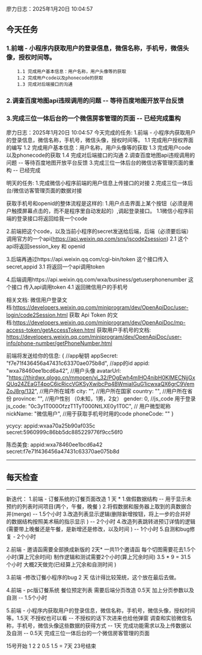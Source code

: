 廖力日志：2025年1月20日 10:04:57
## 今天任务
### 1.前端 - 小程序内获取用户的登录信息，微信名称，手机号，微信头像，授权时间等。
		1.1 完成用户基本信息：用户名称，用户头像等的获取
		1.2 完成用户code以及phonecode的获取
		1.3 完成对后端接口的沟通
### 2.调查百度地图api违规调用的问题 -- 等待百度地图开放平台反馈
### 3.完成三位一体后台的一个微信房客管理的页面 -- 已经完成重构

廖力日志：2025年1月20日 10:04:57
今天完成的任务:
1.前端 - 小程序内获取用户的登录信息，微信名称，手机号，微信头像，授权时间等。
	1.1 完成用户授权界面的编写
	1.2 完成用户基本信息：用户名称，用户头像等的获取
	1.3 完成用户code以及phonecode的获取
	1.4 完成对后端接口的沟通
2.调查百度地图api违规调用的问题 -- 等待百度地图开放平台反馈
3.完成三位一体后台的微信访客管理页面的重构 -- 已经完成


明天的任务:
1.完成微信小程序前端的用户信息上传接口的对接
2.完成三位一体后台/微信访客管理页面的数据对接



获取手机号和openid的整体流程是这样的:
1.用户点击界面上某个按钮（必须是用户触摸屏幕点击的，而不是程序里自动发起的）,调起登录接口。
	1.1微信小程序前端的登录接口将返回给我一个code 

2.前端把这个code，以及当前小程序的secret发送给后端，后端（必须要后端）调用官方的一个api(https://api.weixin.qq.com/sns/jscode2session)
	2.1 这个api将返回session_key 和 openid

3.后端再通过https://api.weixin.qq.com/cgi-bin/token 这个接口传入secret,appid
	3.1 将返回一个api调用token

4.后端调用https://api.weixin.qq.com/wxa/business/getuserphonenumber 这个接口 传入api调用token
	4.1 返回微信用户的手机号

相关文档:
微信用户登录文档:https://developers.weixin.qq.com/miniprogram/dev/OpenApiDoc/user-login/code2Session.html
获取 Api Token 的文档:https://developers.weixin.qq.com/miniprogram/dev/OpenApiDoc/mp-access-token/getAccessToken.html
获取用户手机号的文档: https://developers.weixin.qq.com/miniprogram/dev/OpenApiDoc/user-info/phone-number/getPhoneNumber.html


前端将发送给你的信息:
{
	//app秘钥
	appSecret: "f7e71f436456a47431c63370ae075b8d",
	//app的id
	appid: "wxa78460ee1bcd6a42",
	//用户头像
	avatarUrl: "https://thirdwx.qlogo.cn/mmopen/vi_32/POgEwh4mIHO4nibH0KlMECNjjGxQUq24ZEaGT4poC6icRiccVGKSyXwibcPq4BWmiaIGuG1icwxaQX6grC9VemZoJ8rg/132",
	//用户所在城市
	city: "",
	//用户所在国家
	country: "",
	//用户所在省份
	province: "",
	//用户性别 （0未知，1男，2女）
	gender: 0,
	//js_code 用于登录
	js_code: "0c3y1T000OfzzT1TyT000NtLXE0y1T0C",
	// 用户微型昵称
	nickName: "微信用户",
	//用于获取手机号时用的code
	phoneCode: ""
}

ycycy:
appid:wxaa70a25b90af035c
secret:5960999c86bb5dc885229776f9cc56f0

陈岙美食:
appid:wxa78460ee1bcd6a42
secret:f7e71f436456a47431c63370ae075b8d

---------------------------------------------------------------------------

每天检查
---------------------------------------------------------------------------
---------------------------------------------------------------------------
新迭代：
1.前端 - 订餐系统的订餐页面改造 1 天 *
	1.做假数据结构 -- 用于显示未预约的列表时间项目(两个，午餐，晚餐 )
	2.将假数据和服务器上取到的真数据合并(merge) -- 1.5个小时
	3.改造列表显示逻辑(删除新增按钮，将上一步的合并好的数据结构按照美术稿的指示显示 ) -- 2个小时
	4.改造列表跳转进预订详情的逻辑(需要带上晚餐还是午餐，是新增还是修改，以及时间 ) -- 1个小时
	5.自测和bug修复 - 2个小时

2.前端 - 邀请函需要全部换成新版的 2天*
	一共11个邀请函
	每个切图需要花去1.5个小时(算上冗余时间)
	制作逻辑和测试需要2个小时(算上冗余时间)
	3.5 * 9 = 31.5个小时
	大概2天做完(已经算上冗余和自测时间 )

3.前端 -修改订餐小程序的bug 2 天
	估计得比较笼统，这个放在最后去做。

4.前端 - pc版订餐系统 餐位预定列表 需要后端分页改造 0.5天
	加上分页参数以及自测 -- 1.5个小时

5.前端 - 小程序内获取用户的登录信息，微信名称，手机号，微信头像，授权时间等。1.5天
	不授权也可以看 -- 不授权的话下次进来也给他弹窗
	调查和实验微信名称，手机号，微信头像这些数据的获得方式 -- 1天
	完成功能需求以及上传数据以及自测 -- 0.5天
	完成三位一体后台的一个微信房客管理的页面


15号开始 1 2 2 0.5 1.5 = 7天
23号结束












